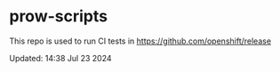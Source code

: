 # prow-scripts

This repo is used to run CI tests in https://github.com/openshift/release

Updated: 14:38 Jul 23 2024
